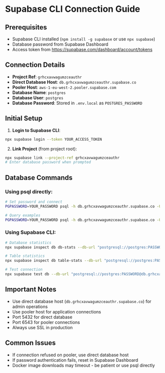 # Supabase CLI Connection Guide

## Prerequisites
- Supabase CLI installed (`npm install -g supabase` or use `npx supabase`)
- Database password from Supabase Dashboard
- Access token from https://supabase.com/dashboard/account/tokens

## Connection Details
- **Project Ref**: `grhcxavwagumzceauthr`
- **Direct Database Host**: `db.grhcxavwagumzceauthr.supabase.co`
- **Pooler Host**: `aws-1-eu-west-2.pooler.supabase.com`
- **Database Name**: `postgres`
- **Database User**: `postgres`
- **Database Password**: Stored in `.env.local` as `POSTGRES_PASSWORD`

## Initial Setup

1. **Login to Supabase CLI**:
```bash
npx supabase login --token YOUR_ACCESS_TOKEN
```

2. **Link Project** (from project root):
```bash
npx supabase link --project-ref grhcxavwagumzceauthr
# Enter database password when prompted
```

## Database Commands

### Using psql directly:
```bash
# Set password and connect
PGPASSWORD=YOUR_PASSWORD psql -h db.grhcxavwagumzceauthr.supabase.co -U postgres -d postgres

# Query examples
PGPASSWORD=YOUR_PASSWORD psql -h db.grhcxavwagumzceauthr.supabase.co -U postgres -d postgres -c "SELECT * FROM profiles;"
```

### Using Supabase CLI:
```bash
# Database statistics
npx supabase inspect db db-stats --db-url "postgresql://postgres:PASSWORD@db.grhcxavwagumzceauthr.supabase.co:5432/postgres"

# Table statistics
npx supabase inspect db table-stats --db-url "postgresql://postgres:PASSWORD@db.grhcxavwagumzceauthr.supabase.co:5432/postgres"

# Test connection
npx supabase test db --db-url "postgresql://postgres:PASSWORD@db.grhcxavwagumzceauthr.supabase.co:5432/postgres"
```

## Important Notes
- Use direct database host (`db.grhcxavwagumzceauthr.supabase.co`) for admin operations
- Use pooler host for application connections
- Port 5432 for direct database
- Port 6543 for pooler connections
- Always use SSL in production

## Common Issues
- If connection refused on pooler, use direct database host
- If password authentication fails, reset in Supabase Dashboard
- Docker image downloads may timeout - be patient or use psql directly